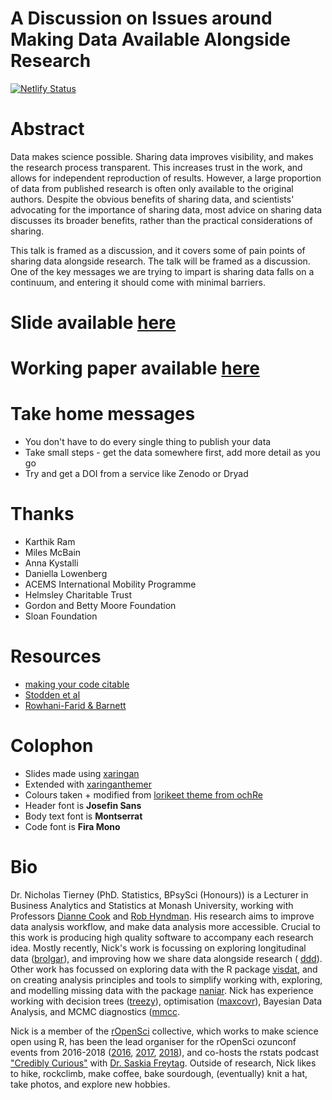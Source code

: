 # A Discussion on Issues around Making Data Available Alongside Research
<!-- NETLIFY BADGE SHOULD GO HERE-->
[![Netlify Status](https://api.netlify.com/api/v1/badges/4d47be09-e06d-421d-859d-d4822a95733f/deploy-status)](https://app.netlify.com/sites/njt-numbat-data/deploys)


# Abstract

Data makes science possible. Sharing data improves visibility, and makes the research process transparent. This increases trust in the work, and allows for independent reproduction of results. However, a large proportion of data from published research is often only available to the original authors. Despite the obvious benefits of sharing data, and scientists' advocating for the importance of sharing data, most advice on sharing data discusses its broader benefits, rather than the practical considerations of sharing. 

This talk is framed as a discussion, and it covers some of pain points of sharing data alongside research. The talk will be framed as a discussion. One of the key messages we are trying to impart is sharing data falls on a continuum, and entering it should come with minimal barriers.

# Slide available [here](https://njt-sage.netlify.com/#1)

# Working paper available [here](https://github.com/karthik/ddd)

# Take home messages 

- You don't have to do every single thing to publish your data
- Take small steps - get the data somewhere first, add more detail as you go
- Try and get a DOI from a service like Zenodo or Dryad

# Thanks

- Karthik Ram
- Miles McBain
- Anna Kystalli
- Daniella Lowenberg
- ACEMS International Mobility Programme
- Helmsley Charitable Trust
- Gordon and Betty Moore Foundation
- Sloan Foundation

# Resources

- [making your code citable](https://guides.github.com/activities/citable-code/)
- [Stodden et al](https://www.pnas.org/content/115/11/2584)
- [Rowhani-Farid  & Barnett](https://bmjopen.bmj.com/content/6/10/e011784.abstract)


# Colophon

  - Slides made using [xaringan](https://github.com/yihui/xaringan)
  - Extended with
    [xaringanthemer](https://github.com/gadenbuie/xaringanthemer)
  - Colours taken + modified from [lorikeet theme from
    ochRe](https://github.com/ropenscilabs/ochRe)
  - Header font is **Josefin Sans**
  - Body text font is **Montserrat**
  - Code font is **Fira Mono**

# Bio

Dr. Nicholas Tierney (PhD. Statistics, BPsySci (Honours)) is a Lecturer in Business Analytics and Statistics at Monash University, working with Professors
[Dianne Cook](http://dicook.org/) and [Rob Hyndman](https://robjhyndman.com/). His research aims to improve data analysis
workflow, and make data analysis more accessible. Crucial to this work is producing high quality software to
accompany each research idea. Mostly recently, Nick's work is focussing on exploring longitudinal data ([brolgar](http://brolgar.njtierney.com/)), and improving how we share data alongside research ( [ddd](https://github.com/karthik/ddd)). Other work has focussed on exploring data
with the R package [visdat](http://visdat.njtierney.com/), and on creating analysis principles and tools
to simplify working with, exploring, and modelling missing data with the
package [naniar](http://naniar.njtierney.com/). Nick has experience working with decision trees ([treezy](http://treezy.njtierney.com/)),
optimisation ([maxcovr](http://maxcovr.njtierney.com/)), Bayesian Data Analysis, and MCMC diagnostics ([mmcc](http://mmcc.njtierney.com/).

Nick is a member of the [rOpenSci](https://ropensci.org/) collective, which works to make science
open using R, has been the lead organiser for the rOpenSci ozunconf
events from 2016-2018 ([2016](https://auunconf.ropensci.org/), [2017](https://ozunconf17.ropensci.org/), [2018](https://ozunconf18.ropensci.org/)), and co-hosts the rstats podcast ["Credibly
Curious"](https://soundcloud.com/crediblycurious) with [Dr. Saskia Freytag](https://careers.amsi.org.au/saskia/). Outside of research, Nick likes to
hike, rockclimb, make coffee, bake sourdough, (eventually) knit a hat, take photos, and explore new hobbies.
